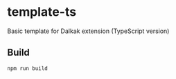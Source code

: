 # template-ts
Basic template for Dalkak extension (TypeScript version)

## Build
```sh
npm run build
```